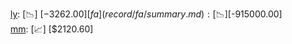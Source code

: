 [ly](record/ly/summary.md): [📉] [$-3262.00]  
[fa](record/fa/summary.md): [📉] [$-915000.00]  
[mm](record/mm/summary.md): [📈] [$2120.60]  
